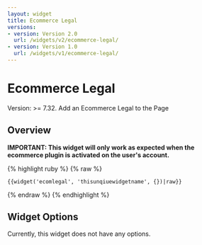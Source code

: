 ```yaml
---
layout: widget
title: Ecommerce Legal
versions:
- version: Version 2.0
  url: /widgets/v2/ecommerce-legal/
- version: Version 1.0
  url: /widgets/v1/ecommerce-legal/
---
```


# Ecommerce Legal

Version: >= 7.32. Add an Ecommerce Legal to the Page

## Overview

**IMPORTANT: This widget will only work as expected when the ecommerce plugin is activated on the user's account.**

{% highlight ruby %}
{% raw %}

	{{widget('ecomlegal', 'thisunqiuewidgetname', {})|raw}}

{% endraw %}
{% endhighlight %}

## Widget Options

Currently, this widget does not have any options.
